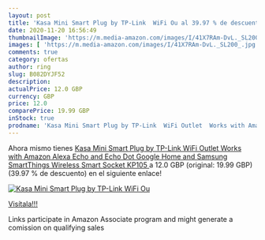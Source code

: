 ```yaml
---
layout: post
title: 'Kasa Mini Smart Plug by TP-Link  WiFi Ou al 39.97 % de descuento'
date: 2020-11-20 16:56:49
thumbnailImage: 'https://m.media-amazon.com/images/I/41X7RAm-DvL._SL200_.jpg'
images: [ 'https://m.media-amazon.com/images/I/41X7RAm-DvL._SL200_.jpg' ]
comments: true
category: ofertas
author: ring
slug: B082DYJF52
description:
actualPrice: 12.0 GBP
currency: GBP
price: 12.0
comparePrice: 19.99 GBP
inStock: true
prodname: 'Kasa Mini Smart Plug by TP-Link  WiFi Outlet  Works with Amazon Alexa Echo and Echo Dot   Google Home and Samsung SmartThings  Wireless Smart Socket  KP105 '
---
```


Ahora mismo tienes [Kasa Mini Smart Plug by TP-Link  WiFi Outlet  Works with Amazon Alexa Echo and Echo Dot   Google Home and Samsung SmartThings  Wireless Smart Socket  KP105 ](https://www.amazon.co.uk/dp/B082DYJF52/?tag=tolees0a-21) a 12.0 GBP (original: 19.99 GBP) (39.97 %  de descuento) en el siguiente enlace!

[![Kasa Mini Smart Plug by TP-Link  WiFi Ou](https://m.media-amazon.com/images/I/41X7RAm-DvL._SL200_.jpg)](https://www.amazon.co.uk/dp/B082DYJF52/?tag=tolees0a-21)

[Visítala!!!](https://www.amazon.co.uk/dp/B082DYJF52/?tag=tolees0a-21)

Links participate in Amazon Associate program and might generate a comission on qualifying sales
